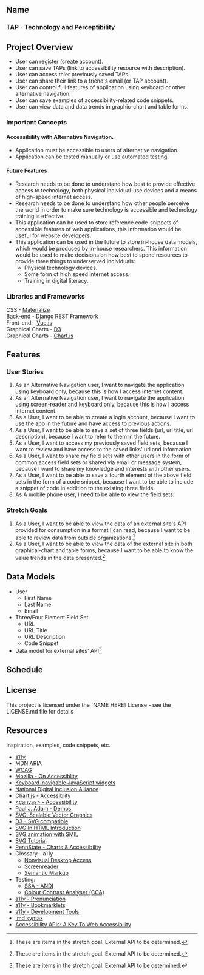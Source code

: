## Name
### TAP - Technology and Perceptibility


## Project Overview
* User can register (create account).
* User can save TAPs (link to accessibility resource with description).
* User can access thier previously saved TAPs.
* User can share their link to a friend's email (or TAP account).
* User can control full features of application using keyboard or other alternative navigation.
* User can save examples of accessibility-related code snippets.
* User can view data and data trends in graphic-chart and table forms.

### Important Concepts
#### Accessibility with Alternative Navigation.
  * Application must be accessible to users of alternative navigation.
  * Application can be tested manually or use automated testing.
#### Future Features
 * Research needs to be done to understand how best to provide effective access to technology, both physical individual-use devices and a means of high-speed internet access.
 * Research needs to be done to understand how other people perceive the world in order to make sure technology is accessible and technology training is effective.
 * This application can be used to store reference code-snippets of accessible features of web applications, this information would be useful for website developers.
 * This application can be used in the future to store in-house data models, which would be produced by in-house researchers. This information would be used to make decisions on how best to spend resources to provide three things to underserved individuals:
   * Physical technology devices.
   * Some form of high speed internet access.
   * Training in digital literacy.

### Libraries and Frameworks
CSS - [Materialize](https://materializecss.com/)<br>
Back-end - [Django REST Framework](https://www.django-rest-framework.org/)<br>
Front-end - [Vue.js](https://v2.vuejs.org/)<br>
Graphical Charts - [D3](https://d3js.org/)<br>
Graphical Charts - [Chart.js](https://www.chartjs.org/docs/latest/) 


## Features
### User Stories
1. As an Alternative Navigation user, I want to navigate the application using keyboard only, because this is how I access internet content.
2. As an Alternative Navigation user, I want to navigate the application using screen-reader and keyboard only, because this is how I access internet content.
3. As a User, I want to be able to create a login account, because I want to use the app in the future and have access to previous actions.
4. As a User, I want to be able to save a set of three fields (url, url title, url description), because I want to refer to them in the future.
5. As a User, I want to access my previously saved field sets, because I want to review and have access to the saved links' url and information.
6. As a User, I want to share my field sets with other users in the form of common access field sets or shared via email or message system, because I want to share my knowledge and interests with other users.
7. As a User, I want to be able to save a fourth element of the above field sets in the form of a code snippet, because I want to be able to include a snippet of code in addition to the existing three fields.
8. As A mobile phone user, I need to be able to view the field sets.

### Stretch Goals
1. As a User, I want to be able to view the data of an external site's API provided for consumption in a format I can read, because I want to be able to review data from outside organizations.[^external-site-api]
2. As a User, I want to be able to view the data of the external site in both graphical-chart and table forms, because I want to be able to know the value trends in the data presented.[^external-site-api]


## Data Models
* User
  * First Name
  * Last Name
  * Email
* Three/Four Element Field Set
  * URL
  * URL Title
  * URL Description
  * Code Snippet
* Data model for external sites' API[^external-site-api]    

[^external-site-api]:
    These are items in the stretch goal. External API to be determined.

## Schedule






## License

This project is licensed under the [NAME HERE] License - see the LICENSE.md file for details

## Resources

Inspiration, examples, code snippets, etc.
* [a11y](https://www.a11yproject.com/)
* [MDN ARIA](https://developer.mozilla.org/en-US/docs/Web/Accessibility/ARIA)
* [WCAG](https://www.w3.org/WAI/standards-guidelines/wcag/)
* [Mozilla - On Accessiblity](https://developer.mozilla.org/en-US/docs/Web/Accessibility)
* [Keyboard-navigable JavaScript widgets](https://developer.mozilla.org/en-US/docs/Web/Accessibility/Keyboard-navigable_JavaScript_widgets)
* [National Digital Inclusion Alliance](https://www.digitalinclusion.org/definitions/)
* [Chart.js - Accessiblity](https://www.chartjs.org/docs/latest/general/accessibility.html)
* [\<canvas\> - Accessibility](https://pauljadam.com/demos/canvas.html)
* [Paul J. Adam - Demos](https://pauljadam.com/demos/)
* [SVG: Scalable Vector Graphics](https://developer.mozilla.org/en-US/docs/Web/SVG)
* [D3 - SVG compatible](https://d3js.org/)
* [SVG In HTML Introduction](https://developer.mozilla.org/en-US/docs/Web/SVG/Tutorial/SVG_In_HTML_Introduction)
* [SVG animation with SMIL](https://developer.mozilla.org/en-US/docs/Web/SVG/SVG_animation_with_SMIL)
* [SVG Tutorial](https://developer.mozilla.org/en-US/docs/Web/SVG/Tutorial)
* [PennState - Charts & Accessibility](https://accessibility.psu.edu/images/charts/)
* Glossary - a11y
  * [Nonvisual Desktop Access](https://makeitfable.com/glossary-term/nvda-nonvisual-desktop-access/)
  * [Screenreader](https://makeitfable.com/glossary-term/screen-reader/)
  * [Semantic Markup](https://makeitfable.com/glossary-term/semantic-markup/)
* Testing:
  * [SSA - ANDI](https://www.ssa.gov/accessibility/andi/help/howtouse.html)
  * [Colour Contrast Analyser (CCA)](https://www.tpgi.com/color-contrast-checker/)
* [a11y - Pronunciation](https://www.a11yproject.com/posts/a11y-and-other-numeronyms/)
* [a11y - Bookmarklets](https://www.a11yproject.com/resources/#bookmarklets)
* [a11y - Development Tools](https://www.a11yproject.com/resources/#development-tools)
* [.md syntax](https://docs.github.com/en/get-started/writing-on-github/getting-started-with-writing-and-formatting-on-github/basic-writing-and-formatting-syntax)
* [Accessibility APIs: A Key To Web Accessibility](https://www.smashingmagazine.com/2015/03/web-accessibility-with-accessibility-api/)

